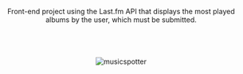<p align="center">
 Front-end project using the Last.fm API that displays the most played albums by the user, which must be submitted.
 <br><br><br><br><br>
  <img src="https://i.imgur.com/g3KaSYR.png" title="musicspotter">

</p>

